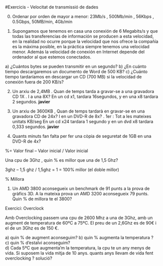  #Exercicis - Velocitat de transmissió de dades 


0) Ordenar por orden de mayor a menor:  23Mb/s , 500Mb/min , 56Kbps , 0.5Gbps,  50MB/min,  4Gb/min

1) Supongamos que tenemos en casa una conexión de 6 Megabits/s y que todas las transferencias de información se producen a esta velocidad, en la realidad no ocurre porque la velocidad que nos ofrece la compañía es la máxima posible, en la práctica siempre tenemos una velocidad menor. Además la velocidad de conexión en Internet depende del ordenador al que estemos conectados.

a) ¿Cuántos bytes se pueden transmitir en un segundo?
b) ¿En cuánto tiempo descargaremos un documento de Word de 500 KB?
c) ¿Cuánto tiempo tardaríamos en descargar un CD (700 MB) si la velocidad de conexión fuera de 200 KB/s?


2) Un arxiu de 2,4MB . Quan de temps tarda a gravar-se a una gravadora CD 1X .  I a una 8X?
En un cd x1, tardara 16segundos, y en una x8 tardara 2 segundos. **javier**


3) Un arxiu de 3600KB , Quan de temps tardarà en gravar-se en una gravadora CD de 24x?  I en un DVD-R de 8x?  . 1er : Tot a les mateixes unitats  KB/seg
En un cd x24 tardara 1 segundo y en un dvd x8 tardara 0,333 segundos. **javier**


4) Quants minuts fan falta per fer una còpia de seguretat de 1GB en una DVD-R de 4x?



%=             Valor final – Valor inicial  / Valor inicial    

Una cpu de 3Ghz , quin % es millor que una de 1,5 Ghz?

3ghz – 1,5 ghz  / 1,5ghz = 1   = 100% millor  (el doble millor)


% Millora


1) Un AMD 3800 aconsegueix un benchmark de 91 punts a la prova de gràfics 3D. A la mateixa prova un AMD 3200 aconsegueix 79 punts. Quin % de millora te el 3800?


Exercici: Overclock

Amb Overclocking passem una cpu de 2600 Mhz a una de 3Ghz, amb un augment de temperatura de 60ºC a 75ºC. El preu de un 2,6Ghz es de 90€ i el de un 3Ghz es de 150 €.

a) quin % de augment aconseguim?
b) quin % augmenta la temperatura ?  
c) quin % d’estalvi aconseguim?  
d) Cada 5ºC que augmenta’m la temperatura, la cpu te un any menys de vida. Si suposem la vida mitja de 10 anys. quants anys llevam de vida fent overclocking ? solució?

